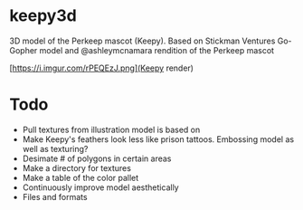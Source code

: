 # keepy3d
3D model of the Perkeep mascot (Keepy). Based on Stickman Ventures Go-Gopher model and @ashleymcnamara rendition of the Perkeep mascot

[https://i.imgur.com/rPEQEzJ.png](Keepy render)

# Todo
 - Pull textures from illustration model is based on
 - Make Keepy's feathers look less like prison tattoos. Embossing model as well as texturing?
 - Desimate # of polygons in certain areas
 - Make a directory for textures
 - Make a table of the color pallet
 - Continuously improve model aesthetically
 - Files and formats
